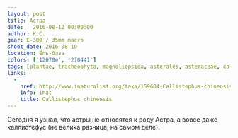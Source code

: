 ```yaml
---
layout: post
title: Астра
date:   2016-08-12 00:00:00
author: К.С.
gear: E-300 / 35mm macro
shoot_date: 2016-08-10
location: Ёль-база
colors: ['12070e', '2f0441']
tags: [plantae, tracheophyta, magnoliopsida, asterales, asteraceae, callistephus, callistephus chinensis]
links:
  -
    href: http://www.inaturalist.org/taxa/159684-Callistephus-chinensis
    info: inat
    title: Callistephus chinensis
---
```


Сегодня я узнал, что астры не относятся к роду Астра, а вовсе даже каллистефус (не велика разница, на самом деле).
